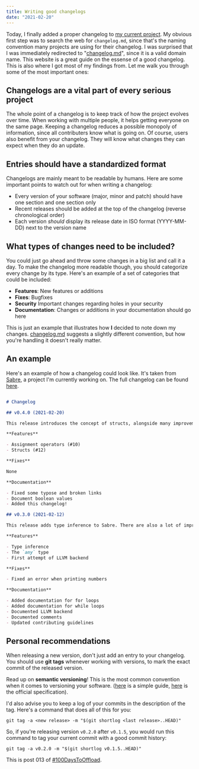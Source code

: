 ```yaml
---
title: Writing good changelogs
date: "2021-02-20"
---
```


Today, I finally added a proper changelog to [my current project](https://github.com/garritfra/sabre/blob/master/CHANGELOG.md). My obvious first step was to search the web for `changelog.md`, since that's the naming convention many projects are using for their changelog. I was surprised that I was immediately redirected to "[changelog.md](https://changelog.md)", since it is a valid domain name. This website is a great guide on the essense of a good changelog. This is also where I got most of my findings from. Let me walk you through some of the most important ones:

## Changelogs are a vital part of every serious project

The whole point of a changelog is to keep track of how the project evolves over time. When working with multiple people, it helps getting everyone on the same page. Keeping a changelog reduces a possible monopoly of information, since all contributers know what is going on. Of course, users also benefit from your changelog. They will know what changes they can expect when they do an update.

## Entries should have a standardized format

Changelogs are mainly meant to be readable by humans. Here are some important points to watch out for when writing a changelog:

- Every version of your software (major, minor and patch) should have one section and one section only
- Recent releases should be added at the top of the changelog (reverse chronological order)
- Each version _should_ display its release date in ISO format (YYYY-MM-DD) next to the version name

## What types of changes need to be included?

You could just go ahead and throw some changes in a big list and call it a day. To make the changelog more readable though, you should categorize every change by its type. Here's an example of a set of categories that could be included:

- **Features**: New features or additions
- **Fixes**: Bugfixes
- **Security** Important changes regarding holes in your security
- **Documentation**: Changes or additions in your documentation should go here

This is just an example that illustrates how **I** decided to note down my changes. [changelog.md](https://changelog.md) suggests a slightly different convention, but how you're handling it doesn't really matter.

## An example

Here's an example of how a changelog could look like. It's taken from [Sabre](https://github.com/garritfra/sabre), a project I'm currently working on. The full changelog can be found [here](https://github.com/garritfra/sabre/blob/master/CHANGELOG.md).

```md

# Changelog

## v0.4.0 (2021-02-20)

This release introduces the concept of structs, alongside many improvements to the documentation.

**Features**

- Assignment operators (#10)
- Structs (#12)

**Fixes**

None

**Documentation**

- Fixed some typose and broken links
- Document boolean values
- Added this changelog!

## v0.3.0 (2021-02-12)

This release adds type inference to Sabre. There are also a lot of improvements in terms of documentation. The docs are now at a state that can be considered "usable".

**Features**

- Type inference
- The `any` type
- First attempt of LLVM backend

**Fixes**

- Fixed an error when printing numbers

**Documentation**

- Added documentation for for loops
- Added documentation for while loops
- Documented LLVM backend
- Documented comments
- Updated contributing guidelines
```

## Personal recommendations

When releasing a new version, don't just add an entry to your changelog. You should use **git tags** whenever working with versions, to mark the exact commit of the released version. 

Read up on **semantic versioning**! This is the most common convention when it comes to versioning your software. ([here](https://www.geeksforgeeks.org/introduction-semantic-versioning/) is a simple guide, [here](https://semver.org/) is the official specification).

I'd also advise you to keep a log of your commits in the description of the tag. Here's a command that does all of this for you:

```
git tag -a <new release> -m "$(git shortlog <last release>..HEAD)"
```
So, if you're releasing version `v0.2.0` after `v0.1.5`, you would run this command to tag your current commit with a good commit history:

```
git tag -a v0.2.0 -m "$(git shortlog v0.1.5..HEAD)"
```


This is post 013 of [#100DaysToOffload](https://100daystooffload.com/).
